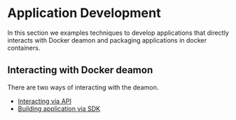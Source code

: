# Application Development

In this section we examples techniques to develop applications that directly interacts with Docker deamon and packaging applications in docker containers.

## Interacting with Docker deamon

There are two ways of interacting with the deamon.

* [Interacting via API](../cmd/dockerapi/main.go)
* [Building application via SDK](../cmd/mydockercli/main.go)

